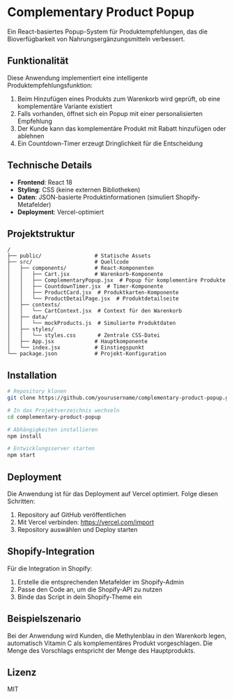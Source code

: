 # Complementary Product Popup

Ein React-basiertes Popup-System für Produktempfehlungen, das die Bioverfügbarkeit von Nahrungsergänzungsmitteln verbessert.

## Funktionalität

Diese Anwendung implementiert eine intelligente Produktempfehlungsfunktion:

1. Beim Hinzufügen eines Produkts zum Warenkorb wird geprüft, ob eine komplementäre Variante existiert
2. Falls vorhanden, öffnet sich ein Popup mit einer personalisierten Empfehlung
3. Der Kunde kann das komplementäre Produkt mit Rabatt hinzufügen oder ablehnen
4. Ein Countdown-Timer erzeugt Dringlichkeit für die Entscheidung

## Technische Details

- **Frontend**: React 18
- **Styling**: CSS (keine externen Bibliotheken)
- **Daten**: JSON-basierte Produktinformationen (simuliert Shopify-Metafelder)
- **Deployment**: Vercel-optimiert

## Projektstruktur

```
/
├── public/                 # Statische Assets
├── src/                    # Quellcode
│   ├── components/         # React-Komponenten
│   │   ├── Cart.jsx        # Warenkorb-Komponente
│   │   ├── ComplementaryPopup.jsx  # Popup für komplementäre Produkte
│   │   ├── CountdownTimer.jsx  # Timer-Komponente
│   │   ├── ProductCard.jsx  # Produktkarten-Komponente
│   │   └── ProductDetailPage.jsx  # Produktdetailseite
│   ├── contexts/
│   │   └── CartContext.jsx  # Context für den Warenkorb
│   ├── data/
│   │   └── mockProducts.js  # Simulierte Produktdaten
│   ├── styles/
│   │   └── styles.css       # Zentrale CSS-Datei
│   ├── App.jsx             # Hauptkomponente
│   └── index.jsx           # Einstiegspunkt
└── package.json            # Projekt-Konfiguration
```

## Installation

```bash
# Repository klonen
git clone https://github.com/yourusername/complementary-product-popup.git

# In das Projektverzeichnis wechseln
cd complementary-product-popup

# Abhängigkeiten installieren
npm install

# Entwicklungsserver starten
npm start
```

## Deployment

Die Anwendung ist für das Deployment auf Vercel optimiert. Folge diesen Schritten:

1. Repository auf GitHub veröffentlichen
2. Mit Vercel verbinden: https://vercel.com/import
3. Repository auswählen und Deploy starten

## Shopify-Integration

Für die Integration in Shopify:

1. Erstelle die entsprechenden Metafelder im Shopify-Admin
2. Passe den Code an, um die Shopify-API zu nutzen
3. Binde das Script in dein Shopify-Theme ein

## Beispielszenario

Bei der Anwendung wird Kunden, die Methylenblau in den Warenkorb legen, automatisch Vitamin C als komplementäres Produkt vorgeschlagen. Die Menge des Vorschlags entspricht der Menge des Hauptprodukts.

## Lizenz

MIT